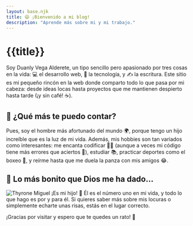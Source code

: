 ```yaml
---
layout: base.njk
title: 😄 ¡Bienvenido a mi blog!
description: "Aprende más sobre mi y mi trabajo."
---
```


# {{title}}

Soy Duanly Vega Alderete, un tipo sencillo pero apasionado por tres cosas en la vida: 💻 el desarrollo web, 🤖 la tecnología, y ✍️ la escritura. Este sitio es mi pequeño rincón en la web donde comparto todo lo que pasa por mi cabeza: desde ideas locas hasta proyectos que me mantienen despierto hasta tarde (¡y sin café! ☕).

## 🙌 ¿Qué más te puedo contar?

Pues, soy el hombre más afortunado del mundo 🌍, porque tengo un hijo increíble que es la luz de mi vida. Además, mis hobbies son tan variados como interesantes: me encanta codificar 👨‍💻 (aunque a veces mi código tiene más errores que aciertos 🤣), estudiar 📚, practicar deportes como el boxeo 🥊, y reírme hasta que me duela la panza con mis amigos 😂.

## 🎁 Lo más bonito que Dios me ha dado...

![Thyrone Miguel](/img/foto2.jpg)
¡Es mi hijo! 👶 Él es el número uno en mi vida, y todo lo que hago es por y para él. Si quieres saber más sobre mis locuras o simplemente echarte unas risas, estás en el lugar correcto.

¡Gracias por visitar y espero que te quedes un rato! 🎉
